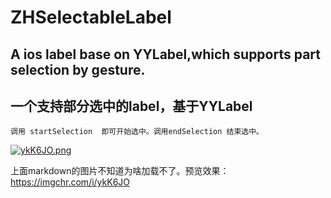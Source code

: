 # ZHSelectableLabel

## A ios label base on YYLabel,which supports part selection by gesture.
## 一个支持部分选中的label，基于YYLabel

	调用 startSelection  即可开始选中。调用endSelection 结束选中。

[![ykK6JO.png](https://s3.ax1x.com/2021/01/30/ykK6JO.png)](https://imgchr.com/i/ykK6JO)



上面markdown的图片不知道为啥加载不了。预览效果：
https://imgchr.com/i/ykK6JO
